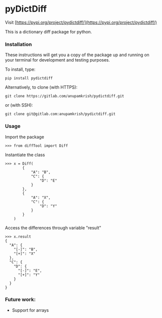 # pyDictDiff

Visit [https://pypi.org/project/pydictdiff/](https://pypi.org/project/pydictdiff/)

This is a dictionary diff package for python.

### Installation

These instructions will get you a copy of the package up and running on your terminal for development and testing purposes.

To install, type:

```
pip install pydictdiff
```

Alternatively, to clone (with HTTPS):
```
git clone https://gitlab.com/anupamkrish/pydictdiff.git
```
or (with SSH):
```
git clone git@gitlab.com:anupamkrish/pydictdiff.git
```

### Usage

Import the package
```
>>> from diffTool import Diff
```
Instantiate the class
```
>>> x = Diff(
        {
            "A": "B",
            "C": {
                "D": "E"
            }
        },
        {
            "A": "X",
            "C": {
                "D": "Y"
            }
        }
    )
```
Access the differences through variable "result"
```
>>> x.result
{
  "A": {
    "[-]": "B",
    "[+]": "X"
  },
  "C": {
    "D": {
      "[-]": "E",
      "[+]": "Y"
    }
  }
}
```

### Future work:
* Support for arrays
